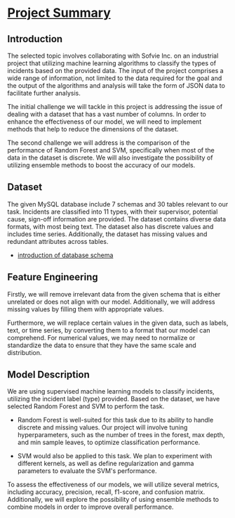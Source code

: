# [Project Summary](https://docs.google.com/presentation/d/1krx4c0BcLJ1fHRKvQihBJcpjJOO7cpECJzU_XZV4w7Y/edit?usp=sharing)
## Introduction
The selected topic involves collaborating with Sofvie Inc. on an industrial project that utilizing machine learning algorithms to classify the types of incidents based on the provided data.  The input of the project comprises a wide range of information, not limited to the data required for the goal and the output of the algorithms and analysis will take the form of JSON data to facilitate further analysis.

The initial challenge we will tackle in this project is addressing the issue of dealing with a dataset that has a vast number of columns. In order to enhance the effectiveness of our model, we will need to implement methods that help to reduce the dimensions of the dataset.

The second challenge we will address is the comparison of the performance of Random Forest and SVM, specifically when most of the data in the dataset is discrete. We will also investigate the possibility of utilizing ensemble methods to boost the accuracy of our models.

## Dataset
The given MySQL database include 7 schemas and 30 tables relevant to our task. Incidents are classified into 11 types, with their supervisor, potential cause, sign-off information are provided.
The dataset contains diverse data formats, with most being text. The dataset also has discrete values and includes time series. Additionally, the dataset has missing values and redundant attributes across tables.

- [introduction of database schema](documents/database_schema.md)
## Feature Engineering
Firstly, we will remove irrelevant data from the given schema that is either unrelated or does not align with our model. Additionally, we will address missing values by filling them with appropriate values.

Furthermore, we will replace certain values in the given data, such as labels, text, or time series, by converting them to a format that our model can comprehend. For numerical values, we may need to normalize or standardize the data to ensure that they have the same scale and distribution.
## Model Description
We are using supervised machine learning models to classify incidents, utilizing the incident label (type) provided. Based on the dataset, we have selected Random Forest and SVM to perform the task.

- Random Forest is well-suited for this task due to its ability to handle discrete and missing values. Our project will involve tuning hyperparameters, such as the number of trees in the forest, max depth, and min sample leaves, to optimize classification performance.

- SVM would also be applied to this task. We plan to experiment with different kernels, as well as define regularization and gamma parameters to evaluate the SVM's performance.

To assess the effectiveness of our models, we will utilize several metrics, including accuracy, precision, recall, f1-score, and confusion matrix. Additionally, we will explore the possibility of using ensemble methods to combine models in order to improve overall performance.
